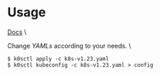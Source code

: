 # Usage

[Docs](https://github.com/k0sproject/k0sctl) \

Change _YAMLs_ according to your needs. \

```shell
$ k0sctl apply -c k8s-v1.23.yaml
$ k0sctl kubeconfig -c k8s-v1.23.yaml > config
```